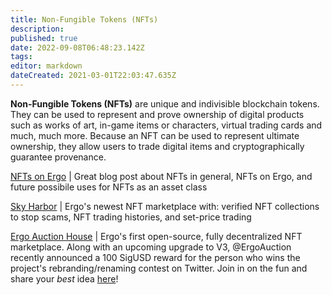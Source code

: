 ```yaml
---
title: Non-Fungible Tokens (NFTs)
description: 
published: true
date: 2022-09-08T06:48:23.142Z
tags: 
editor: markdown
dateCreated: 2021-03-01T22:03:47.635Z
---
```


**Non-Fungible Tokens (NFTs)** are unique and indivisible blockchain tokens. They can be used to represent and prove ownership of digital products such as works of art, in-game items or characters, virtual trading cards and much, much more. Because an NFT can be used to represent ultimate ownership, they allow users to trade digital items and cryptographically guarantee provenance.

[NFTs on Ergo](https://ergoplatform.org/en/blog/2020-09-25-nfts-on-ergo/) | Great blog post about NFTs in general, NFTs on Ergo, and future possibile uses for NFTs as an asset class

[Sky Harbor](https://www.skyharbor.io/) | Ergo's newest NFT marketplace with: verified NFT collections to stop scams, NFT trading histories, and set-price trading 

[Ergo Auction House](https://ergoauctions.org/#/auction/active?type=all) | Ergo's first open-source, fully decentralized NFT marketplace. Along with an upcoming upgrade to V3, @ErgoAuction recently announced a 100 SigUSD reward for the person who wins the project's rebranding/renaming contest on Twitter. Join in on the fun and share your *best* idea [here](https://twitter.com/ErgoAuction/status/1566363008485425152?s=20&t=I4rxOCW14ZcCWczYWPohKw)!